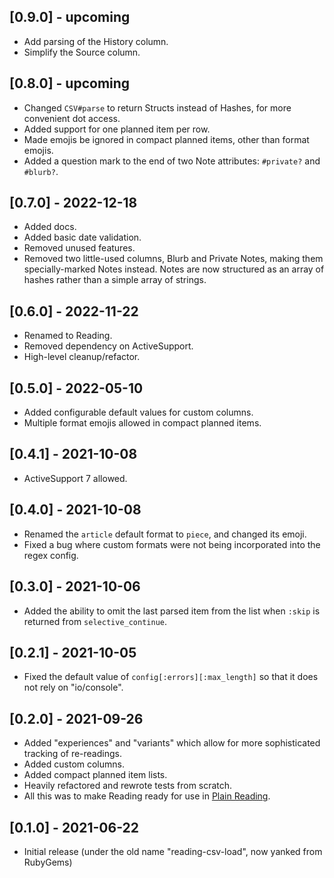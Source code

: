 ## [0.9.0] - upcoming

- Add parsing of the History column.
- Simplify the Source column.

## [0.8.0] - upcoming

- Changed `CSV#parse` to return Structs instead of Hashes, for more convenient dot access.
- Added support for one planned item per row.
- Made emojis be ignored in compact planned items, other than format emojis.
- Added a question mark to the end of two Note attributes: `#private?` and `#blurb?`.

## [0.7.0] - 2022-12-18

- Added docs.
- Added basic date validation.
- Removed unused features.
- Removed two little-used columns, Blurb and Private Notes, making them specially-marked Notes instead. Notes are now structured as an array of hashes rather than a simple array of strings.

## [0.6.0] - 2022-11-22

- Renamed to Reading.
- Removed dependency on ActiveSupport.
- High-level cleanup/refactor.

## [0.5.0] - 2022-05-10

- Added configurable default values for custom columns.
- Multiple format emojis allowed in compact planned items.

## [0.4.1] - 2021-10-08

- ActiveSupport 7 allowed.

## [0.4.0] - 2021-10-08

- Renamed the `article` default format to `piece`, and changed its emoji.
- Fixed a bug where custom formats were not being incorporated into the regex config.

## [0.3.0] - 2021-10-06

- Added the ability to omit the last parsed item from the list when `:skip` is returned from `selective_continue`.

## [0.2.1] - 2021-10-05

- Fixed the default value of `config[:errors][:max_length]` so that it does not rely on "io/console".

## [0.2.0] - 2021-09-26

- Added "experiences" and "variants" which allow for more sophisticated tracking of re-readings.
- Added custom columns.
- Added compact planned item lists.
- Heavily refactored and rewrote tests from scratch.
- All this was to make Reading ready for use in [Plain Reading](https://github.com/fpsvogel/plainreading).

## [0.1.0] - 2021-06-22

- Initial release (under the old name "reading-csv-load", now yanked from RubyGems)

